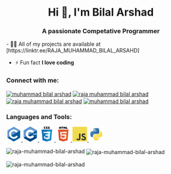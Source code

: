 <h1 align="center">Hi 👋, I'm Bilal Arshad</h1>
<h3 align="center">A passionate Competative Programmer</h3>
- 👨‍💻 All of my projects are available at [https://linktr.ee/RAJA_MUHAMMAD_BILAL_ARSAHD]

- ⚡ Fun fact **I love coding**

<h3 align="left">Connect with me:</h3>
<p align="left">
<a href="https://dev.to/muhammad bilal arshad" target="blank"><img align="center" src="https://raw.githubusercontent.com/rahuldkjain/github-profile-readme-generator/master/src/images/icons/Social/devto.svg" alt="muhammad bilal arshad" height="30" width="40" /></a>
<a href="https://linkedin.com/in/raja muhammad bilal arshad" target="blank"><img align="center" src="https://raw.githubusercontent.com/rahuldkjain/github-profile-readme-generator/master/src/images/icons/Social/linked-in-alt.svg" alt="raja muhammad bilal arshad" height="30" width="40" /></a>
<a href="https://www.hackerrank.com/raja muhammad bilal arshad" target="blank"><img align="center" src="https://raw.githubusercontent.com/rahuldkjain/github-profile-readme-generator/master/src/images/icons/Social/hackerrank.svg" alt="raja muhammad bilal arshad" height="30" width="40" /></a>
<a href="https://www.leetcode.com/muhammad bilal arshad" target="blank"><img align="center" src="https://raw.githubusercontent.com/rahuldkjain/github-profile-readme-generator/master/src/images/icons/Social/leet-code.svg" alt="muhammad bilal arshad" height="30" width="40" /></a>
</p>

<h3 align="left">Languages and Tools:</h3>
<p align="left"> <a href="https://www.cprogramming.com/" target="_blank" rel="noreferrer"> <img src="https://raw.githubusercontent.com/devicons/devicon/master/icons/c/c-original.svg" alt="c" width="40" height="40"/> </a> <a href="https://www.w3schools.com/cpp/" target="_blank" rel="noreferrer"> <img src="https://raw.githubusercontent.com/devicons/devicon/master/icons/cplusplus/cplusplus-original.svg" alt="cplusplus" width="40" height="40"/> </a> <a href="https://www.w3schools.com/css/" target="_blank" rel="noreferrer"> <img src="https://raw.githubusercontent.com/devicons/devicon/master/icons/css3/css3-original-wordmark.svg" alt="css3" width="40" height="40"/> </a> <a href="https://www.w3.org/html/" target="_blank" rel="noreferrer"> <img src="https://raw.githubusercontent.com/devicons/devicon/master/icons/html5/html5-original-wordmark.svg" alt="html5" width="40" height="40"/> </a> <a href="https://developer.mozilla.org/en-US/docs/Web/JavaScript" target="_blank" rel="noreferrer"> <img src="https://raw.githubusercontent.com/devicons/devicon/master/icons/javascript/javascript-original.svg" alt="javascript" width="40" height="40"/> </a> <a href="https://www.python.org" target="_blank" rel="noreferrer"> <img src="https://raw.githubusercontent.com/devicons/devicon/master/icons/python/python-original.svg" alt="python" width="40" height="40"/> </a> </p>

<p><img align="left" src="https://github-readme-stats.vercel.app/api/top-langs?username=raja-muhammad-bilal-arshad&show_icons=true&locale=en&layout=compact" alt="raja-muhammad-bilal-arshad" /></p>

<p>&nbsp;<img align="center" src="https://github-readme-stats.vercel.app/api?username=raja-muhammad-bilal-arshad&show_icons=true&locale=en" alt="raja-muhammad-bilal-arshad" /></p>

<p><img align="center" src="https://github-readme-streak-stats.herokuapp.com/?user=raja-muhammad-bilal-arshad&" alt="raja-muhammad-bilal-arshad" /></p>
